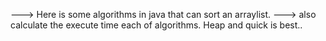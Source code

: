 ---> Here is some algorithms in java that can sort an arraylist.
---> also calculate the execute time each of algorithms. Heap and quick is best.. 
